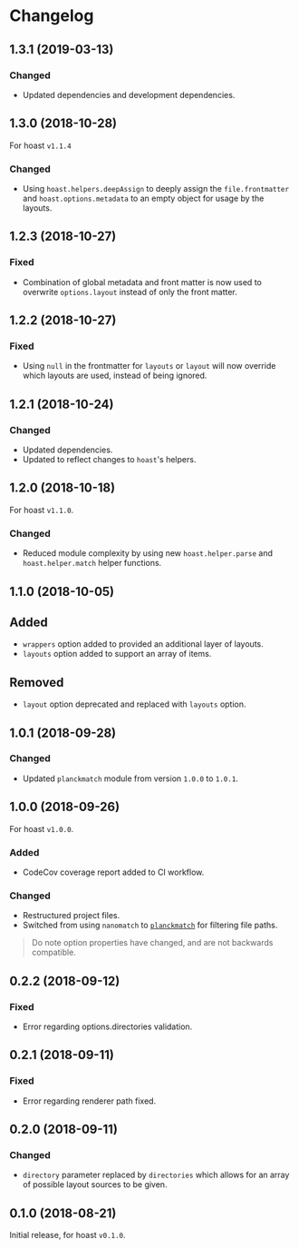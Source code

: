 # Changelog

## 1.3.1 (2019-03-13)
### Changed
+ Updated dependencies and development dependencies.

## 1.3.0 (2018-10-28)
For hoast `v1.1.4`
### Changed
- Using `hoast.helpers.deepAssign` to deeply assign the `file.frontmatter` and `hoast.options.metadata` to an empty object for usage by the layouts.

## 1.2.3 (2018-10-27)
### Fixed
- Combination of global metadata and front matter is now used to overwrite `options.layout` instead of only the front matter.

## 1.2.2 (2018-10-27)
### Fixed
- Using `null` in the frontmatter for `layouts` or `layout` will now override which layouts are used, instead of being ignored.

## 1.2.1 (2018-10-24)
### Changed
- Updated dependencies.
- Updated to reflect changes to `hoast`'s helpers.

## 1.2.0 (2018-10-18)
For hoast `v1.1.0`.
### Changed
- Reduced module complexity by using new `hoast.helper.parse` and `hoast.helper.match` helper functions.

## 1.1.0 (2018-10-05)
## Added
- `wrappers` option added to provided an additional layer of layouts.
- `layouts` option added to support an array of items.
## Removed
- `layout` option deprecated and replaced with `layouts` option.

## 1.0.1 (2018-09-28)
### Changed
- Updated `planckmatch` module from version `1.0.0` to `1.0.1`.

## 1.0.0 (2018-09-26)
For hoast `v1.0.0`.
### Added
- CodeCov coverage report added to CI workflow.
### Changed
- Restructured project files.
- Switched from using `nanomatch` to [`planckmatch`](https://github.com/redkenrok/node-planckmatch#readme) for filtering file paths.

> Do note option properties have changed, and are not backwards compatible.

## 0.2.2 (2018-09-12)
### Fixed
- Error regarding options.directories validation.

## 0.2.1 (2018-09-11)
### Fixed
- Error regarding renderer path fixed.

## 0.2.0 (2018-09-11)
### Changed
- `directory` parameter replaced by `directories` which allows for an array of possible layout sources to be given.

## 0.1.0 (2018-08-21)
Initial release, for hoast `v0.1.0`.